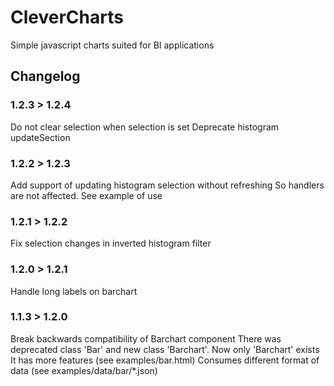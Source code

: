 # CleverCharts

Simple javascript charts suited for BI applications

## Changelog

### 1.2.3 > 1.2.4

Do not clear selection when selection is set
Deprecate histogram updateSection

### 1.2.2 > 1.2.3

Add support of updating histogram selection without refreshing
So handlers are not affected. See example of use

### 1.2.1 > 1.2.2

Fix selection changes in inverted histogram filter

### 1.2.0 > 1.2.1

Handle long labels on barchart

### 1.1.3 > 1.2.0

Break backwards compatibility of Barchart component
There was deprecated class 'Bar' and new class 'Barchart'. Now only 'Barchart' exists
It has more features (see examples/bar.html)
Consumes different format of data (see examples/data/bar/*.json)

